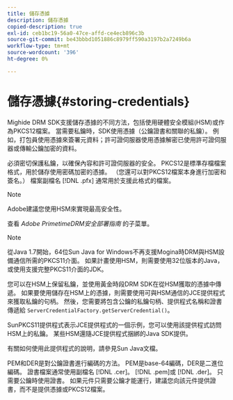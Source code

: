 ```yaml
---
title: 儲存憑據
description: 儲存憑據
copied-description: true
exl-id: ceb1bc19-56a0-47ce-affd-ce4ecb896c3b
source-git-commit: be43bbbd1051886c8979ff590a3197b2a7249b6a
workflow-type: tm+mt
source-wordcount: '396'
ht-degree: 0%

---
```


# 儲存憑據{#storing-credentials}

Mighide DRM SDK支援儲存憑據的不同方法，包括使用硬體安全模組(HSM)或作為PKCS12檔案。 當需要私鑰時，SDK使用憑據（公鑰證書和關聯的私鑰）。 例如，打包員使用憑據來簽署元資料；許可證伺服器使用憑據解密已使用許可證伺服器或傳輸公鑰加密的資料。

必須密切保護私鑰，以確保內容和許可證伺服器的安全。 PKCS12是標準存檔檔案格式，用於儲存使用密碼加密的憑據。 （您還可以對PKCS12檔案本身進行加密和簽名。） 檔案副檔名 [!DNL .pfx] 通常用於支援此格式的檔案。

>[!NOTE]
>
>Adobe建議您使用HSM來實現最高安全性。
>
>查看 *Adobe PrimetimeDRM安全部署指南* 的子菜單。

>[!NOTE]
>
>從Java 1.7開始，64位Sun Java for Windows不再支援Mogina時DRM與HSM設備通信所需的PKCS11介面。 如果計畫使用HSM，則需要使用32位版本的Java，或使用支援完整PKCS11介面的JDK。

您可以在HSM上保留私鑰，並使用黃金時段DRM SDK在從HSM獲取的憑據中傳遞。 如果要使用儲存在HSM上的憑據，則需要使用可與HSM通信的JCE提供程式來獲取私鑰的句柄。 然後，您需要將包含公鑰的私鑰句柄、提供程式名稱和證書傳遞給 `ServerCredentialFactory.getServerCredential()`。

SunPKCS11提供程式表示JCE提供程式的一個示例，您可以使用該提供程式訪問HSM上的私鑰。 某些HSM還隨JCE提供程式捆綁的Java SDK提供。

有關如何使用此提供程式的說明，請參見Sun Java文檔。

PEM和DER是對公鑰證書進行編碼的方法。 PEM是base-64編碼，DER是二進位編碼。 證書檔案通常使用副檔名 [!DNL .cer]。 [!DNL .pem]或 [!DNL .der]。 只需要公鑰時使用證書。 如果元件只需要公鑰才能運行，建議您向該元件提供證書，而不是提供憑據或PKCS12檔案。
